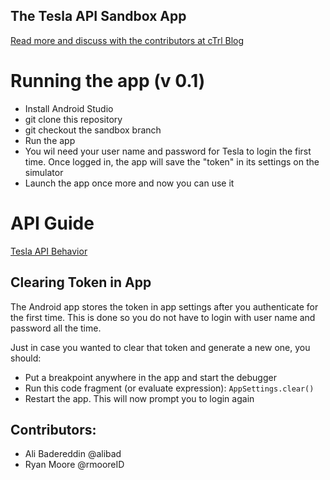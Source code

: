 ## The Tesla API Sandbox App
[Read more and discuss with the contributors at cTrl Blog](https://www.ctrl-iot.com/post/the-tesla-api-sandbox-app)

# Running the app (v 0.1)

* Install Android Studio
* git clone this repository
* git checkout the sandbox branch
* Run the app
* You wil need your user name and password for Tesla to login the first time. Once logged in, the app will save the "token" in its settings on the simulator
* Launch the app once more and now you can use it

# API Guide
[Tesla API Behavior](./API%20Guide/main.md)

## Clearing Token in App

The Android app stores the token in app settings after you authenticate for the first time. This is done so you do not have to login with user name and password all the time.

Just in case you wanted to clear that token and generate a new one, you should:
* Put a breakpoint anywhere in the app and start the debugger
* Run this code fragment (or evaluate expression): `AppSettings.clear()`
* Restart the app. This will now prompt you to login again

## Contributors:
* Ali Badereddin @alibad
* Ryan Moore @rmooreID